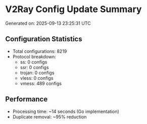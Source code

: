 # V2Ray Config Update Summary
Generated on: 2025-09-13 23:25:31 UTC

## Configuration Statistics
- Total configurations: 8219
- Protocol breakdown:
  - ss: 0 configs
  - ssr: 0 configs
  - trojan: 0 configs
  - vless: 0 configs
  - vmess: 489 configs

## Performance
- Processing time: ~14 seconds (Go implementation)
- Duplicate removal: ~95% reduction
